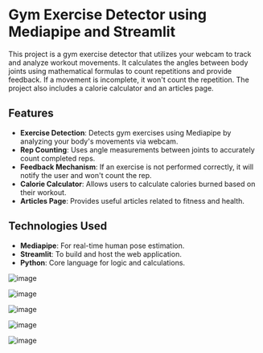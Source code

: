 # Gym Exercise Detector using Mediapipe and Streamlit

This project is a gym exercise detector that utilizes your webcam to track and analyze workout movements. It calculates the angles between body joints using mathematical formulas to count repetitions and provide feedback. If a movement is incomplete, it won't count the repetition. The project also includes a calorie calculator and an articles page.

## Features
- **Exercise Detection**: Detects gym exercises using Mediapipe by analyzing your body's movements via webcam.
- **Rep Counting**: Uses angle measurements between joints to accurately count completed reps.
- **Feedback Mechanism**: If an exercise is not performed correctly, it will notify the user and won't count the rep.
- **Calorie Calculator**: Allows users to calculate calories burned based on their workout.
- **Articles Page**: Provides useful articles related to fitness and health.

## Technologies Used
- **Mediapipe**: For real-time human pose estimation.
- **Streamlit**: To build and host the web application.
- **Python**: Core language for logic and calculations.

![image](https://github.com/user-attachments/assets/4e1d02dc-40fc-4074-9a27-7815410a4eae)

![image](https://github.com/user-attachments/assets/e9678b89-fa83-4b8a-8731-0859c2b87273)


![image](https://github.com/user-attachments/assets/a57f6c3a-3c13-42ea-b75c-21b96ac7675c)

![image](https://github.com/user-attachments/assets/7a1335bd-a59e-4041-aa80-e243fc68f82d)

   ![image](https://github.com/user-attachments/assets/9955335f-423a-4329-a0b6-a75c5885a441)


 

